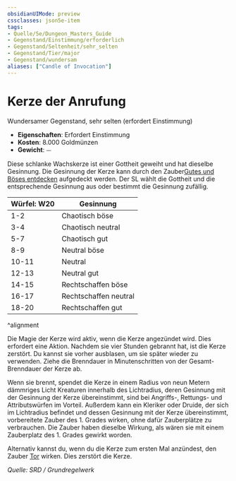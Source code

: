 ```yaml
---
obsidianUIMode: preview
cssclasses: json5e-item
tags:
- Quelle/5e/Dungeon_Masters_Guide
- Gegenstand/Einstimmung/erforderlich
- Gegenstand/Seltenheit/sehr_selten
- Gegenstand/Tier/major
- Gegenstand/wundersam
aliases: ["Candle of Invocation"]
---
```

# Kerze der Anrufung
Wundersamer Gegenstand, sehr selten (erfordert Einstimmung)

- **Eigenschaften**: Erfordert Einstimmung
- **Kosten**: 8.000 Goldmünzen
- **Gewicht**: ⏤

Diese schlanke Wachskerze ist einer Gottheit geweiht und hat dieselbe Gesinnung. Die Gesinnung der Kerze kann durch den Zauber[Gutes und Böses entdecken](Gutes-und-Böses-entdecken.md) aufgedeckt werden. Der SL wählt die Gottheit und die entsprechende Gesinnung aus oder bestimmt die Gesinnung zufällig.

| Würfel: W20 | Gesinnung |
|-----------|-----------|
| 1-2 | Chaotisch böse |
| 3-4 | Chaotisch neutral |
| 5-7 | Chaotisch gut |
| 8-9 | Neutral böse |
| 10-11 | Neutral |
| 12-13 | Neutral gut |
| 14-15 | Rechtschaffen böse |
| 16-17 | Rechtschaffen neutral |
| 18-20 | Rechtschaffen gut |
^alignment

Die Magie der Kerze wird aktiv, wenn die Kerze angezündet wird. Dies erfordert eine Aktion. Nachdem sie vier Stunden gebrannt hat, ist die Kerze zerstört. Du kannst sie vorher ausblasen, um sie später wieder zu verwenden. Ziehe die Brenndauer in Minutenschritten von der Gesamt-Brenndauer der Kerze ab.

Wenn sie brennt, spendet die Kerze in einem Radius von neun Metern dämmriges Licht Kreaturen innerhalb des Lichtradius, deren Gesinnung mit der Gesinnung der Kerze übereinstimmt, sind bei Angriffs-, Rettungs- und Attributswürfen im Vorteil. Außerdem kann ein Kleriker oder Druide, der sich im Lichtradius befindet und dessen Gesinnung mit der Kerze übereinstimmt, vorbereitete Zauber des 1. Grades wirken, ohne dafür Zauberplätze zu verbrauchen. Die Zauber haben dieselbe Wirkung, als wären sie mit einem Zauberplatz des 1. Grades gewirkt worden.

Alternativ kannst du, wenn du die Kerze zum ersten Mal anzündest, den Zauber [Tor](Tor.md) wirken. Dies zerstört die Kerze.

*Quelle: SRD / Grundregelwerk*